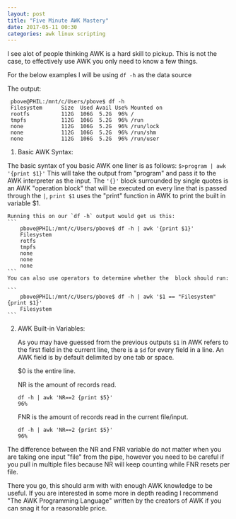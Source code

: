 ```yaml
---
layout: post
title: "Five Minute AWK Mastery"
date: 2017-05-11 00:30
categories: awk linux scripting
---
```

I see alot of people thinking AWK is a hard skill to pickup. This is not the case, to effectively use AWK you only need to know a few things.

For the below examples I will be using `df -h` as the data source

The output:

```
 pbove@PHIL:/mnt/c/Users/pbove$ df -h
 Filesystem      Size  Used Avail Use% Mounted on
 rootfs          112G  106G  5.2G  96% /
 tmpfs           112G  106G  5.2G  96% /run
 none            112G  106G  5.2G  96% /run/lock
 none            112G  106G  5.2G  96% /run/shm
 none            112G  106G  5.2G  96% /run/user
```

1. Basic AWK Syntax:

  The basic syntax of you basic AWK one liner is as follows:
  `$>program | awk '{print $1}'`
  This will take the output from "program" and pass it to the AWK interpreter as the input. The `'{}'` block surrounded by single quotes is an AWK "operation block" that will be executed on every line that is passed through the `|`, `print $1` uses the "print" function in AWK to print the built in variable $1.

	Running this on our `df -h` output would get us this:
	```	
		pbove@PHIL:/mnt/c/Users/pbove$ df -h | awk '{print $1}'
		Filesystem
		rotfs
		tmpfs
		none
		none
		none
	```
	You can also use operators to determine whether the  block should run:

	```
		pbove@PHIL:/mnt/c/Users/pbove$ df -h | awk '$1 == "Filesystem" {print $1}'
		Filesystem
	```


2. AWK Built-in Variables:

	As you may have guessed from the previous outputs `$1` in AWK refers to the first field in the current line, there is a `$d` for every field in a line. An AWK field is by default delimited by one tab or space.


	$0 is the entire line.

	NR is the amount of records read.
	```
	df -h | awk 'NR==2 {print $5}'
	96%
	```
	FNR is the amount of records read in the current file/input.
	```
	df -h | awk 'NR==2 {print $5}'
	96%
	```
The difference between the NR and FNR variable do not matter when you are taking one input "file" from the pipe, however you need to be careful if you pull in multiple files because NR will keep counting while FNR resets per file.


There you go, this should arm with with enough AWK knowledge to be useful. If you are interested in some more in depth reading I recommend  "The AWK Programming Language" written by the creators of AWK if you can snag it for a reasonable price.
